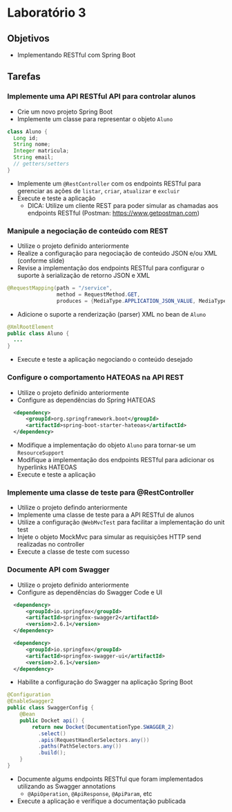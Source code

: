 # Laboratório 3

## Objetivos
- Implementando RESTful com Spring Boot

## Tarefas
### Implemente uma API RESTful API para controlar alunos
- Crie um novo projeto Spring Boot
- Implemente um classe para representar o objeto `Aluno`
```java
class Aluno {
  Long id;
  String nome;
  Integer matricula;
  String email;
  // getters/setters
}
```
- Implemente um `@RestController` com os endpoints RESTful para gerenciar as ações de `listar`, `criar`, `atualizar` e `excluir`
- Execute e teste a aplicação
  - DICA: Utilize um cliente REST para poder simular as chamadas aos endpoints RESTful (Postman: https://www.getpostman.com)

### Manipule a negociação de conteúdo com REST
- Utilize o projeto definido anteriormente
- Realize a configuração para negociação de conteúdo JSON e/ou XML (conforme slide)
- Revise a implementação dos endpoints RESTful para configurar o suporte à serialização de retorno JSON e XML
```java
@RequestMapping(path = "/service",
                method = RequestMethod.GET,
                produces = {MediaType.APPLICATION_JSON_VALUE, MediaType.APPLICATION_XML_VALUE})
```
- Adicione o suporte a renderização (parser) XML no bean de `Aluno`
```java
@XmlRootElement
public class Aluno {
  ...
}
```
- Execute e teste a aplicação negociando o conteúdo desejado

### Configure o comportamento HATEOAS na API REST
- Utilize o projeto definido anteriormente
- Configure as dependências do Spring HATEOAS
```xml
  <dependency>
      <groupId>org.springframework.boot</groupId>
      <artifactId>spring-boot-starter-hateoas</artifactId>
  </dependency>
```
- Modifique a implementação do objeto `Aluno` para tornar-se um `ResourceSupport`
- Modifique a implementação dos endpoints RESTful para adicionar os hyperlinks HATEOAS
- Execute e teste a aplicação

### Implemente uma classe de teste para @RestController
- Utilize o projeto defindo anteriormente
- Implemente uma classe de teste para a API RESTful de alunos
- Utilize a configuração `@WebMvcTest` para facilitar a implementação do unit test
- Injete o objeto MockMvc para simular as requisições HTTP send realizadas no controller
- Execute a classe de teste com sucesso

### Documente API com Swagger
- Utilize o projeto definido anteriormente
- Configure as dependências do Swagger Code e UI
```xml
  <dependency>
      <groupId>io.springfox</groupId>
      <artifactId>springfox-swagger2</artifactId>
      <version>2.6.1</version>
  </dependency>

  <dependency>
      <groupId>io.springfox</groupId>
      <artifactId>springfox-swagger-ui</artifactId>
      <version>2.6.1</version>
  </dependency>
```
- Habilite a configuração do Swagger na aplicação Spring Boot
```java
@Configuration
@EnableSwagger2
public class SwaggerConfig {                                    
    @Bean
    public Docket api() {
        return new Docket(DocumentationType.SWAGGER_2)  
          .select()                                  
          .apis(RequestHandlerSelectors.any())              
          .paths(PathSelectors.any())                          
          .build();                                           
    }
}
```
- Documente algums endpoints RESTful que foram implementados utilizando as Swagger annotations
  - `@ApiOperation`, `@ApiResponse`, `@ApiParam`, etc
- Execute a aplicação e verifique a documentação publicada

